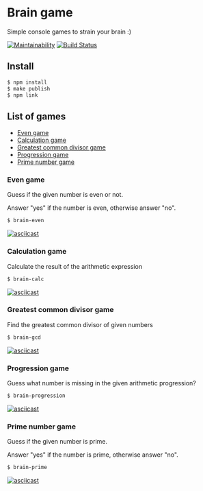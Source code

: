 # Brain game

Simple console games to strain your brain :)

[![Maintainability](https://api.codeclimate.com/v1/badges/19b898e399f9a62effc7/maintainability)](https://codeclimate.com/github/Talinka/frontend-project-lvl1/maintainability)
[![Build Status](https://travis-ci.com/Talinka/frontend-project-lvl1.svg?branch=master)](https://travis-ci.com/Talinka/frontend-project-lvl1)

## Install

```sh
$ npm install
$ make publish
$ npm link
```

## List of games
* [Even game](#even-game)
* [Calculation game](#calculation-game)
* [Greatest common divisor game](#greatest-common-divisor-game)
* [Progression game](#progression-game)
* [Prime number game](#prime-number-game)

### Even game

Guess if the given number is even or not.

Answer "yes" if the number is even, otherwise answer "no".

```sh
$ brain-even
```

[![asciicast](https://asciinema.org/a/5SLlFt1gP31L5VcHrzUnBaGXE.svg)](https://asciinema.org/a/5SLlFt1gP31L5VcHrzUnBaGXE)

### Calculation game

Calculate the result of the arithmetic expression

```sh
$ brain-calc
```
[![asciicast](https://asciinema.org/a/pkeuKyl0tG1ZAdIwLOiqv5cc9.svg)](https://asciinema.org/a/pkeuKyl0tG1ZAdIwLOiqv5cc9)

### Greatest common divisor game

Find the greatest common divisor of given numbers

```sh
$ brain-gcd
```

[![asciicast](https://asciinema.org/a/5SjHjpyZaHycOPMB5Qn0bo85P.svg)](https://asciinema.org/a/5SjHjpyZaHycOPMB5Qn0bo85P)

### Progression game

Guess what number is missing in the given arithmetic progression?
```sh
$ brain-progression
```

[![asciicast](https://asciinema.org/a/zQi2xFiio0XI2sgAfS79Jc7dM.svg)](https://asciinema.org/a/zQi2xFiio0XI2sgAfS79Jc7dM)


### Prime number game

Guess if the given number is prime.

Answer "yes" if the number is prime, otherwise answer "no".

```sh
$ brain-prime
```
[![asciicast](https://asciinema.org/a/QmHnm3RuQsYjWONqJ5ftQLazM.svg)](https://asciinema.org/a/QmHnm3RuQsYjWONqJ5ftQLazM)

